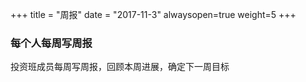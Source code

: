 +++
title = "周报"
date = "2017-11-3"
alwaysopen=true
weight=5
+++

### 每个人每周写周报

投资班成员每周写周报，回顾本周进展，确定下一周目标
